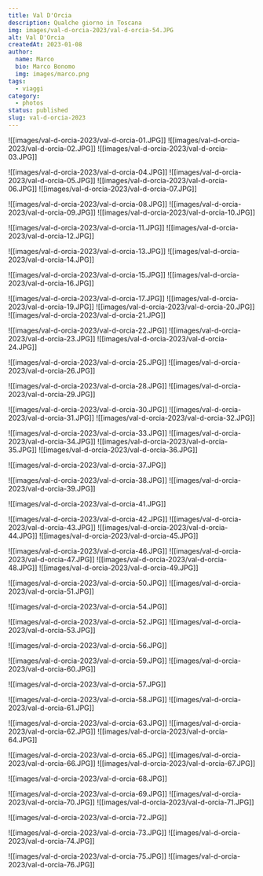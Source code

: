 ```yaml
---
title: Val D'Orcia
description: Qualche giorno in Toscana
img: images/val-d-orcia-2023/val-d-orcia-54.JPG
alt: Val D'Orcia
createdAt: 2023-01-08
author:
  name: Marco
  bio: Marco Bonomo
  img: images/marco.png
tags:
  - viaggi
category:
  - photos
status: published
slug: val-d-orcia-2023
---
```



![[images/val-d-orcia-2023/val-d-orcia-01.JPG]]
![[images/val-d-orcia-2023/val-d-orcia-02.JPG]]
![[images/val-d-orcia-2023/val-d-orcia-03.JPG]]



![[images/val-d-orcia-2023/val-d-orcia-04.JPG]]
![[images/val-d-orcia-2023/val-d-orcia-05.JPG]]
![[images/val-d-orcia-2023/val-d-orcia-06.JPG]]
![[images/val-d-orcia-2023/val-d-orcia-07.JPG]]



![[images/val-d-orcia-2023/val-d-orcia-08.JPG]]
![[images/val-d-orcia-2023/val-d-orcia-09.JPG]]
![[images/val-d-orcia-2023/val-d-orcia-10.JPG]]



![[images/val-d-orcia-2023/val-d-orcia-11.JPG]]
![[images/val-d-orcia-2023/val-d-orcia-12.JPG]]



![[images/val-d-orcia-2023/val-d-orcia-13.JPG]]
![[images/val-d-orcia-2023/val-d-orcia-14.JPG]]



![[images/val-d-orcia-2023/val-d-orcia-15.JPG]]
![[images/val-d-orcia-2023/val-d-orcia-16.JPG]]


![[images/val-d-orcia-2023/val-d-orcia-17.JPG]]
![[images/val-d-orcia-2023/val-d-orcia-19.JPG]]
![[images/val-d-orcia-2023/val-d-orcia-20.JPG]]
![[images/val-d-orcia-2023/val-d-orcia-21.JPG]]


![[images/val-d-orcia-2023/val-d-orcia-22.JPG]]
![[images/val-d-orcia-2023/val-d-orcia-23.JPG]]
![[images/val-d-orcia-2023/val-d-orcia-24.JPG]]


![[images/val-d-orcia-2023/val-d-orcia-25.JPG]]
![[images/val-d-orcia-2023/val-d-orcia-26.JPG]]



![[images/val-d-orcia-2023/val-d-orcia-28.JPG]]
![[images/val-d-orcia-2023/val-d-orcia-29.JPG]]




![[images/val-d-orcia-2023/val-d-orcia-30.JPG]]
![[images/val-d-orcia-2023/val-d-orcia-31.JPG]]
![[images/val-d-orcia-2023/val-d-orcia-32.JPG]]



![[images/val-d-orcia-2023/val-d-orcia-33.JPG]]
![[images/val-d-orcia-2023/val-d-orcia-34.JPG]]
![[images/val-d-orcia-2023/val-d-orcia-35.JPG]]
![[images/val-d-orcia-2023/val-d-orcia-36.JPG]]


![[images/val-d-orcia-2023/val-d-orcia-37.JPG]]


![[images/val-d-orcia-2023/val-d-orcia-38.JPG]]
![[images/val-d-orcia-2023/val-d-orcia-39.JPG]]


![[images/val-d-orcia-2023/val-d-orcia-41.JPG]]


![[images/val-d-orcia-2023/val-d-orcia-42.JPG]]
![[images/val-d-orcia-2023/val-d-orcia-43.JPG]]
![[images/val-d-orcia-2023/val-d-orcia-44.JPG]]
![[images/val-d-orcia-2023/val-d-orcia-45.JPG]]


![[images/val-d-orcia-2023/val-d-orcia-46.JPG]]
![[images/val-d-orcia-2023/val-d-orcia-47.JPG]]
![[images/val-d-orcia-2023/val-d-orcia-48.JPG]]
![[images/val-d-orcia-2023/val-d-orcia-49.JPG]]


![[images/val-d-orcia-2023/val-d-orcia-50.JPG]]
![[images/val-d-orcia-2023/val-d-orcia-51.JPG]]


![[images/val-d-orcia-2023/val-d-orcia-54.JPG]]


![[images/val-d-orcia-2023/val-d-orcia-52.JPG]]
![[images/val-d-orcia-2023/val-d-orcia-53.JPG]]


![[images/val-d-orcia-2023/val-d-orcia-56.JPG]]


![[images/val-d-orcia-2023/val-d-orcia-59.JPG]]
![[images/val-d-orcia-2023/val-d-orcia-60.JPG]]


![[images/val-d-orcia-2023/val-d-orcia-57.JPG]]


![[images/val-d-orcia-2023/val-d-orcia-58.JPG]]
![[images/val-d-orcia-2023/val-d-orcia-61.JPG]]


![[images/val-d-orcia-2023/val-d-orcia-63.JPG]]
![[images/val-d-orcia-2023/val-d-orcia-62.JPG]]
![[images/val-d-orcia-2023/val-d-orcia-64.JPG]]


![[images/val-d-orcia-2023/val-d-orcia-65.JPG]]
![[images/val-d-orcia-2023/val-d-orcia-66.JPG]]
![[images/val-d-orcia-2023/val-d-orcia-67.JPG]]


![[images/val-d-orcia-2023/val-d-orcia-68.JPG]]


![[images/val-d-orcia-2023/val-d-orcia-69.JPG]]
![[images/val-d-orcia-2023/val-d-orcia-70.JPG]]
![[images/val-d-orcia-2023/val-d-orcia-71.JPG]]


![[images/val-d-orcia-2023/val-d-orcia-72.JPG]]


![[images/val-d-orcia-2023/val-d-orcia-73.JPG]]
![[images/val-d-orcia-2023/val-d-orcia-74.JPG]]


![[images/val-d-orcia-2023/val-d-orcia-75.JPG]]
![[images/val-d-orcia-2023/val-d-orcia-76.JPG]]


<recipe name="Provia Custom" :values='{
    "name":"Provia Custom", 
    "SourceFile": "DSCF3834.JPG",
    "FilmMode": "Classic Chrome",
    "DynamicRangeSetting": "Auto",  
    "GrainEffect": "Weak",
    "WhiteBalance": "Auto",
    "WhiteBalanceFineTune": "Red +40, Blue -80",
    "HighlightTone": "-1 (medium soft]]",
    "ShadowTone": "-1 (medium soft]]",
    "Saturation": "+2 (high]]",
    "Sharpness": "Soft",
    "NoiseReduction": "-4 (weakest]]"}' 
/>
